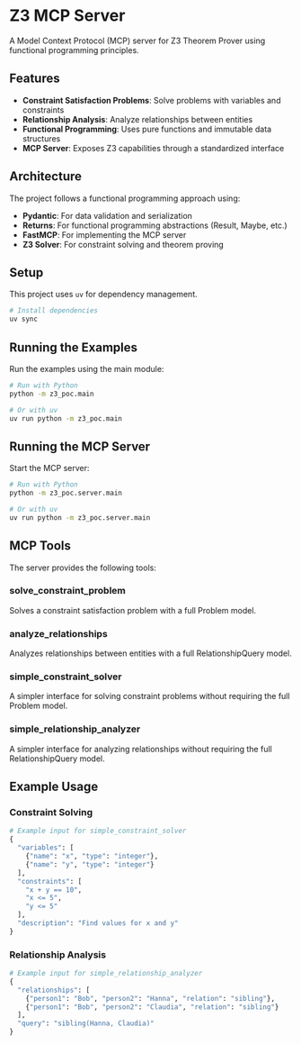 # Z3 MCP Server

A Model Context Protocol (MCP) server for Z3 Theorem Prover using functional programming principles.

## Features

- **Constraint Satisfaction Problems**: Solve problems with variables and constraints
- **Relationship Analysis**: Analyze relationships between entities
- **Functional Programming**: Uses pure functions and immutable data structures
- **MCP Server**: Exposes Z3 capabilities through a standardized interface

## Architecture

The project follows a functional programming approach using:

- **Pydantic**: For data validation and serialization
- **Returns**: For functional programming abstractions (Result, Maybe, etc.)
- **FastMCP**: For implementing the MCP server
- **Z3 Solver**: For constraint solving and theorem proving

## Setup

This project uses `uv` for dependency management.

```bash
# Install dependencies
uv sync
```

## Running the Examples

Run the examples using the main module:

```bash
# Run with Python
python -m z3_poc.main

# Or with uv
uv run python -m z3_poc.main
```

## Running the MCP Server

Start the MCP server:

```bash
# Run with Python
python -m z3_poc.server.main

# Or with uv
uv run python -m z3_poc.server.main
```

## MCP Tools

The server provides the following tools:

### solve_constraint_problem

Solves a constraint satisfaction problem with a full Problem model.

### analyze_relationships

Analyzes relationships between entities with a full RelationshipQuery model.

### simple_constraint_solver

A simpler interface for solving constraint problems without requiring the full Problem model.

### simple_relationship_analyzer

A simpler interface for analyzing relationships without requiring the full RelationshipQuery model.

## Example Usage

### Constraint Solving

```python
# Example input for simple_constraint_solver
{
  "variables": [
    {"name": "x", "type": "integer"},
    {"name": "y", "type": "integer"}
  ],
  "constraints": [
    "x + y == 10",
    "x <= 5",
    "y <= 5"
  ],
  "description": "Find values for x and y"
}
```

### Relationship Analysis

```python
# Example input for simple_relationship_analyzer
{
  "relationships": [
    {"person1": "Bob", "person2": "Hanna", "relation": "sibling"},
    {"person1": "Bob", "person2": "Claudia", "relation": "sibling"}
  ],
  "query": "sibling(Hanna, Claudia)"
}
```
